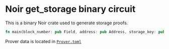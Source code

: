 # Noir get_storage binary circuit

This is a binary Noir crate used to generate storage proofs.

```rust
fn main(block_number: pub Field, address: pub Address, storage_key: pub Bytes32) -> pub StorageWithinBlock<1>
```

Prover data is located in [`Prover.toml`](Prover.toml)
